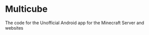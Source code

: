 Multicube
=========

The code for the Unofficial Android app for the Minecraft Server and websites  
